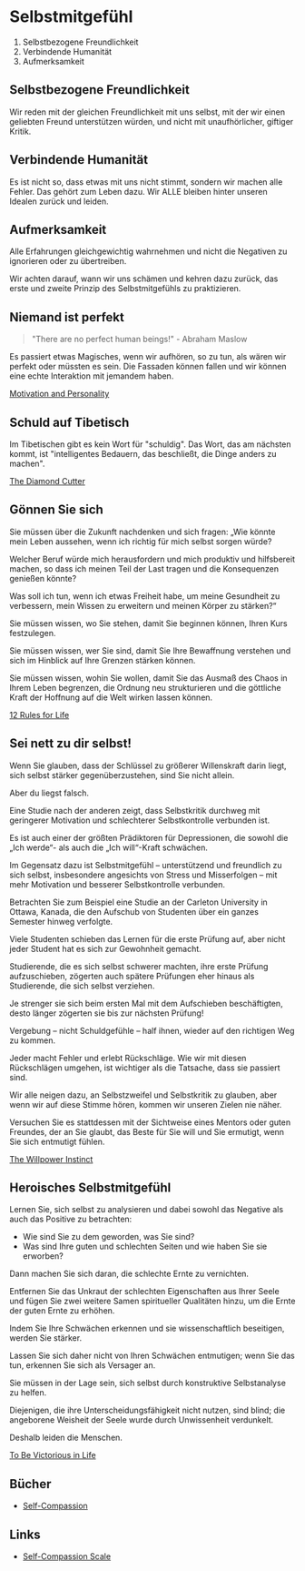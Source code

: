 # Selbstmitgefühl

1. Selbstbezogene Freundlichkeit
2. Verbindende Humanität
3. Aufmerksamkeit

## Selbstbezogene Freundlichkeit

Wir reden mit der gleichen Freundlichkeit mit uns selbst, mit der wir einen geliebten Freund unterstützen würden, und nicht mit unaufhörlicher, giftiger Kritik.

## Verbindende Humanität

Es ist nicht so, dass etwas mit uns nicht stimmt, sondern wir machen alle Fehler. Das gehört zum Leben dazu. Wir ALLE bleiben hinter unseren Idealen zurück und leiden.

## Aufmerksamkeit

Alle Erfahrungen gleichgewichtig wahrnehmen und nicht die Negativen zu ignorieren oder zu übertreiben.

Wir achten darauf, wann wir uns schämen und kehren dazu zurück, das erste und zweite Prinzip des Selbstmitgefühls zu praktizieren.

## Niemand ist perfekt

> "There are no perfect human beings!" - Abraham Maslow

Es passiert etwas Magisches, wenn wir aufhören, so zu tun, als wären wir perfekt oder müssten es sein. Die Fassaden können fallen und wir können eine echte Interaktion mit jemandem haben.

[Motivation and Personality](https://www.goodreads.com/book/show/1297177.Motivation_and_Personality)

## Schuld auf Tibetisch

Im Tibetischen gibt es kein Wort für "schuldig". Das Wort, das am nächsten kommt, ist "intelligentes Bedauern, das beschließt, die Dinge anders zu machen".

[The Diamond Cutter](https://www.goodreads.com/book/show/18117604-the-diamond-cutter)

## Gönnen Sie sich

Sie müssen über die Zukunft nachdenken und sich fragen: „Wie könnte mein Leben aussehen, wenn ich richtig für mich selbst sorgen würde?

Welcher Beruf würde mich herausfordern und mich produktiv und hilfsbereit machen, so dass ich meinen Teil der Last tragen und die Konsequenzen genießen könnte? 

Was soll ich tun, wenn ich etwas Freiheit habe, um meine Gesundheit zu verbessern, mein Wissen zu erweitern und meinen Körper zu stärken?“ 

Sie müssen wissen, wo Sie stehen, damit Sie beginnen können, Ihren Kurs festzulegen. 

Sie müssen wissen, wer Sie sind, damit Sie Ihre Bewaffnung verstehen und sich im Hinblick auf Ihre Grenzen stärken können. 

Sie müssen wissen, wohin Sie wollen, damit Sie das Ausmaß des Chaos in Ihrem Leben begrenzen, die Ordnung neu strukturieren und die göttliche Kraft der Hoffnung auf die Welt wirken lassen können.

[12 Rules for Life](https://www.goodreads.com/book/show/30257963-12-rules-for-life)

## Sei nett zu dir selbst!

Wenn Sie glauben, dass der Schlüssel zu größerer Willenskraft darin liegt, sich selbst stärker gegenüberzustehen, sind Sie nicht allein. 

Aber du liegst falsch. 

Eine Studie nach der anderen zeigt, dass Selbstkritik durchweg mit geringerer Motivation und schlechterer Selbstkontrolle verbunden ist. 

Es ist auch einer der größten Prädiktoren für Depressionen, die sowohl die „Ich werde“- als auch die „Ich will“-Kraft schwächen. 

Im Gegensatz dazu ist Selbstmitgefühl – unterstützend und freundlich zu sich selbst, insbesondere angesichts von Stress und Misserfolgen – mit mehr Motivation und besserer Selbstkontrolle verbunden. 

Betrachten Sie zum Beispiel eine Studie an der Carleton University in Ottawa, Kanada, die den Aufschub von Studenten über ein ganzes Semester hinweg verfolgte. 

Viele Studenten schieben das Lernen für die erste Prüfung auf, aber nicht jeder Student hat es sich zur Gewohnheit gemacht. 

Studierende, die es sich selbst schwerer machten, ihre erste Prüfung aufzuschieben, zögerten auch spätere Prüfungen eher hinaus als Studierende, die sich selbst verziehen. 

Je strenger sie sich beim ersten Mal mit dem Aufschieben beschäftigten, desto länger zögerten sie bis zur nächsten Prüfung! 

Vergebung – nicht Schuldgefühle – half ihnen, wieder auf den richtigen Weg zu kommen.

Jeder macht Fehler und erlebt Rückschläge. Wie wir mit diesen Rückschlägen umgehen, ist wichtiger als die Tatsache, dass sie passiert sind.

Wir alle neigen dazu, an Selbstzweifel und Selbstkritik zu glauben, aber wenn wir auf diese Stimme hören, kommen wir unseren Zielen nie näher. 

Versuchen Sie es stattdessen mit der Sichtweise eines Mentors oder guten Freundes, der an Sie glaubt, das Beste für Sie will und Sie ermutigt, wenn Sie sich entmutigt fühlen.

[The Willpower Instinct](https://www.goodreads.com/book/show/10865206-the-willpower-instinct)

## Heroisches Selbstmitgefühl

Lernen Sie, sich selbst zu analysieren und dabei sowohl das Negative als auch das Positive zu betrachten: 

- Wie sind Sie zu dem geworden, was Sie sind? 
- Was sind Ihre guten und schlechten Seiten und wie haben Sie sie erworben? 

Dann machen Sie sich daran, die schlechte Ernte zu vernichten. 

Entfernen Sie das Unkraut der schlechten Eigenschaften aus Ihrer Seele und fügen Sie zwei weitere Samen spiritueller Qualitäten hinzu, um die Ernte der guten Ernte zu erhöhen. 

Indem Sie Ihre Schwächen erkennen und sie wissenschaftlich beseitigen, werden Sie stärker. 

Lassen Sie sich daher nicht von Ihren Schwächen entmutigen; wenn Sie das tun, erkennen Sie sich als Versager an. 

Sie müssen in der Lage sein, sich selbst durch konstruktive Selbstanalyse zu helfen. 

Diejenigen, die ihre Unterscheidungsfähigkeit nicht nutzen, sind blind; die angeborene Weisheit der Seele wurde durch Unwissenheit verdunkelt. 

Deshalb leiden die Menschen.

[To Be Victorious in Life](https://www.goodreads.com/book/show/136634.To_Be_Victorious_in_Life_Self_Realization_Fellowship_)

## Bücher

- [Self-Compassion](https://www.goodreads.com/book/show/10127008-self-compassion)

## Links

- [Self-Compassion Scale](https://self-compassion.org/self-compassion-scales-for-researchers/)